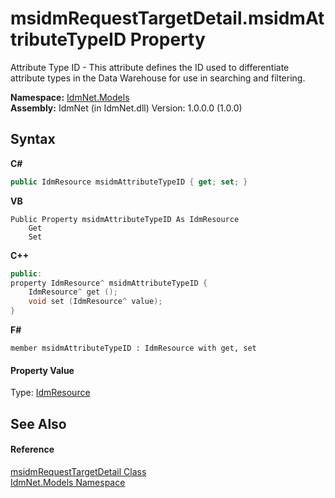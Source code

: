 # msidmRequestTargetDetail.msidmAttributeTypeID Property 
 

Attribute Type ID - This attribute defines the ID used to differentiate attribute types in the Data Warehouse for use in searching and filtering.

**Namespace:**&nbsp;<a href="N_IdmNet_Models">IdmNet.Models</a><br />**Assembly:**&nbsp;IdmNet (in IdmNet.dll) Version: 1.0.0.0 (1.0.0)

## Syntax

**C#**<br />
``` C#
public IdmResource msidmAttributeTypeID { get; set; }
```

**VB**<br />
``` VB
Public Property msidmAttributeTypeID As IdmResource
	Get
	Set
```

**C++**<br />
``` C++
public:
property IdmResource^ msidmAttributeTypeID {
	IdmResource^ get ();
	void set (IdmResource^ value);
}
```

**F#**<br />
``` F#
member msidmAttributeTypeID : IdmResource with get, set

```


#### Property Value
Type: <a href="T_IdmNet_Models_IdmResource">IdmResource</a>

## See Also


#### Reference
<a href="T_IdmNet_Models_msidmRequestTargetDetail">msidmRequestTargetDetail Class</a><br /><a href="N_IdmNet_Models">IdmNet.Models Namespace</a><br />